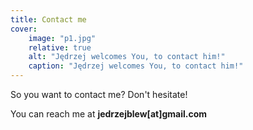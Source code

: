 ```yaml
---
title: Contact me
cover:
    image: "p1.jpg"
    relative: true
    alt: "Jędrzej welcomes You, to contact him!"
    caption: "Jędrzej welcomes You, to contact him!"
---
```


So you want to contact me? Don't hesitate!

You can reach me at **jedrzejblew[at]gmail.com**

